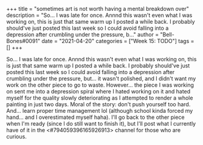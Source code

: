 +++
title = "sometimes art is not worth having a mental breakdown over"
description = "So... I was late for once. Annnd this wasn't even what I was working on, this is just that same warm up I posted a while back. I probably should've just posted this last week so I could avoid falling into a depression after crumbling under the pressure, b..."
author = "Bell-Bones#0091"
date = "2021-04-20"
categories = ["Week 15: TODO"]
tags = []
+++

So... I was late for once. Annnd this wasn't even what I was working on, this is just that same warm up I posted a while back. I probably should've just posted this last week so I could avoid falling into a depression after crumbling under the pressure, but... it wasn't polished, and I didn't want my work on the other piece to go to waste. However... the piece I was working on sent me into a depression spiral where I hated working on it and hated myself for the quality slowly deteriorating as I attempted to render a whole painting in just two days. Moral of the story: don't push yourself too hard. And... learn proper time management lol (although school kinda forced my hand... and I overestimated myself haha). I'll go back to the other piece when I'm ready (since I do still want to finish it), but I'll post what I currently have of it in the <#794059396165926913> channel for those who are curious.
